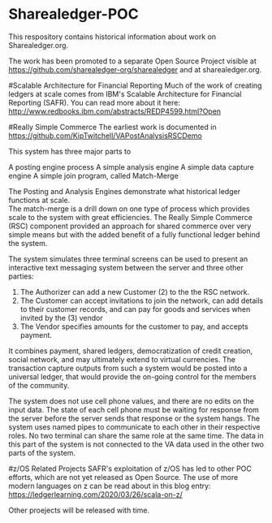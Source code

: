 # Sharealedger-POC
This respository contains historical information about work on Sharealedger.org.

The work has been promoted to a separate Open Source Project visible at https://github.com/sharealedger-org/sharealedger and at sharealedger.org.

#Scalable Architecture for Financial Reporting
Much of the work of creating ledgers at scale comes from IBM's Scalable Architecture for Financial Reporting (SAFR).  You can read more about it here:  http://www.redbooks.ibm.com/abstracts/REDP4599.html?Open


#Really Simple Commerce
The earliest work is documented in https://github.com/KipTwitchell/VAPostAnalysisRSCDemo

This system has three major parts to

A posting engine process
A simple analysis engine
A simple data capture engine
A simple join program, called Match-Merge

The Posting and Analysis Engines demonstrate what historical ledger functions at scale.  
The match-merge is a drill down on one type of process which provides scale to the system with great efficiencies.
The Really Simple Commerce (RSC) component provided an approach for shared commerce over very simple means but with the added benefit of a fully functional ledger behind the system.

The system simulates three terminal screens can be used to present an interactive text messaging system between the server and three other parties:
1. The Authorizer can add a new Customer (2) to the the RSC network.
2. The Customer can accept invitations to join the network, can add details to their customer records, and can pay for goods and services when invited by the (3) vendor
3. The Vendor specifies amounts for the customer to pay, and accepts payment.

It combines payment, shared ledgers, democratization of credit creation, social network, and may ultimately extend to virtual currencies. The transaction capture outputs from such a system would be posted into a universal ledger, that would provide the on-going control for the members of the community.

The system does not use cell phone values, and there are no edits on the input data.  The state of each cell phone must be waiting for response from the server before the server sends that response or the system hangs.  The system uses named pipes to communicate to each other in their respective roles.  No two terminal can share the same role at the same time.  The data in this part of the system is not connected to the VA data used in the other two parts of the system.

#z/OS Related Projects
SAFR's exploitation of z/OS has led to other POC efforts, which are not yet released as Open Source. The use of more modern languages on z can be read about in this blog entry: https://ledgerlearning.com/2020/03/26/scala-on-z/

Other proejects will be released with time.    